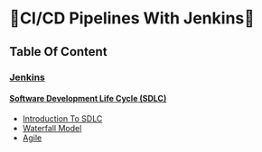 # 🚀CI/CD Pipelines With Jenkins🚀

## Table Of Content

### <a target="_blank" href="./topics/introduction.md">Jenkins</a>

#### <a target="_blank" href="./topics/sdlc.md">Software Development Life Cycle (SDLC) </a>
- <a target="_blank" href="./topics/sdlc.md#introduction-to-sdlc"> Introduction To SDLC </a>
- <a target="_blank" href="./topics/sdlc.md#waterfall-model"> Waterfall Model </a>
- <a target="_blank" href="./topics/sdlc.md#agile-model"> Agile </a>